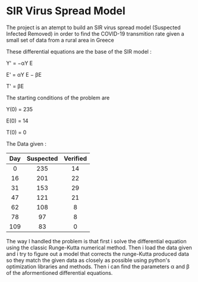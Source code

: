 # SIR Virus Spread Model
 
 The project is an atempt to build an SIR virus spread model (Suspected Infected Removed) in order to find the COVID-19 transmition rate given a small set of data from a rural area in Greece

 These differential equations are the base of the SIR model :
   
   Y' = −αY E
   
   E' = αY E − βE
   
   T' = βE

The starting conditions of the problem are 

Y(0) = 235
 

E(0) = 14


T(0) = 0


The Data given :

|  Day   | Suspected | Verified  |
|:------:|:---------:|:---------:|
|  0     |    235    |     14    |
|  16    |    201    |     22    |
|  31    |    153    |     29    |
|  47    |    121    |     21    |
|  62    |    108    |     8     |    |
|  78    |    97     |     8     |
|  109   |    83     |     0     |



The way I handled the problem is that first i solve the differential equation using the classic Runge-Kutta numerical method. Then i load the data given and i try to figure out a model that corrects the runge-Kutta produced data so they match the given data as closely as possible using python's optimization libraries and methods. Then i can find the parameters α and β of the aformentioned differential equations.
